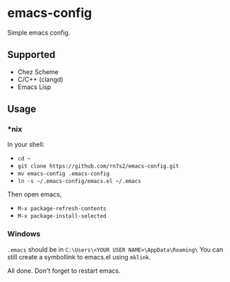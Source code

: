 # emacs-config

Simple emacs config.

## Supported

- Chez Scheme
- C/C++ (clangd)
- Emacs Lisp

## Usage

### \*nix

In your shell:

- `cd ~`
- `git clone https://github.com/rn7s2/emacs-config.git`
- `mv emacs-config .emacs-config`
- `ln -s ~/.emacs-config/emacs.el ~/.emacs`

Then open emacs,

- `M-x package-refresh-contents`
- `M-x package-install-selected`

### Windows

`.emacs` should be in `C:\Users\<YOUR USER NAME>\AppData\Roaming\`
You can still create a symbollink to emacs.el using `mklink`.

All done. Don't forget to restart emacs.
